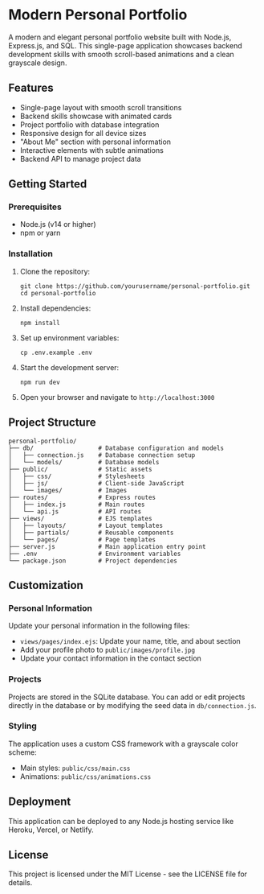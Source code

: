 # Modern Personal Portfolio

A modern and elegant personal portfolio website built with Node.js, Express.js, and SQL. This single-page application showcases backend development skills with smooth scroll-based animations and a clean grayscale design.

## Features

- Single-page layout with smooth scroll transitions
- Backend skills showcase with animated cards
- Project portfolio with database integration
- Responsive design for all device sizes
- "About Me" section with personal information
- Interactive elements with subtle animations
- Backend API to manage project data

## Getting Started

### Prerequisites

- Node.js (v14 or higher)
- npm or yarn

### Installation

1. Clone the repository:
   ```
   git clone https://github.com/yourusername/personal-portfolio.git
   cd personal-portfolio
   ```

2. Install dependencies:
   ```
   npm install
   ```

3. Set up environment variables:
   ```
   cp .env.example .env
   ```

4. Start the development server:
   ```
   npm run dev
   ```

5. Open your browser and navigate to `http://localhost:3000`

## Project Structure

```
personal-portfolio/
├── db/                  # Database configuration and models
│   ├── connection.js    # Database connection setup
│   └── models/          # Database models
├── public/              # Static assets
│   ├── css/             # Stylesheets
│   ├── js/              # Client-side JavaScript
│   └── images/          # Images
├── routes/              # Express routes
│   ├── index.js         # Main routes
│   └── api.js           # API routes
├── views/               # EJS templates
│   ├── layouts/         # Layout templates
│   ├── partials/        # Reusable components
│   └── pages/           # Page templates
├── server.js            # Main application entry point
├── .env                 # Environment variables
└── package.json         # Project dependencies
```

## Customization

### Personal Information

Update your personal information in the following files:

- `views/pages/index.ejs`: Update your name, title, and about section
- Add your profile photo to `public/images/profile.jpg`
- Update your contact information in the contact section

### Projects

Projects are stored in the SQLite database. You can add or edit projects directly in the database or by modifying the seed data in `db/connection.js`.

### Styling

The application uses a custom CSS framework with a grayscale color scheme:

- Main styles: `public/css/main.css`
- Animations: `public/css/animations.css`

## Deployment

This application can be deployed to any Node.js hosting service like Heroku, Vercel, or Netlify.

## License

This project is licensed under the MIT License - see the LICENSE file for details.